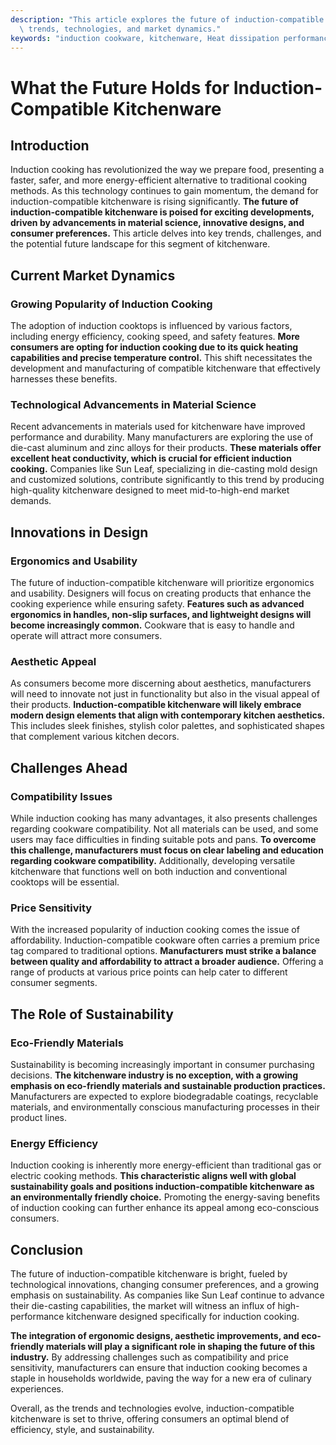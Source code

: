 ```yaml
---
description: "This article explores the future of induction-compatible kitchenware, focusing on\
  \ trends, technologies, and market dynamics."
keywords: "induction cookware, kitchenware, Heat dissipation performance, Die-casting process"
---
```

# What the Future Holds for Induction-Compatible Kitchenware

## Introduction

Induction cooking has revolutionized the way we prepare food, presenting a faster, safer, and more energy-efficient alternative to traditional cooking methods. As this technology continues to gain momentum, the demand for induction-compatible kitchenware is rising significantly. **The future of induction-compatible kitchenware is poised for exciting developments, driven by advancements in material science, innovative designs, and consumer preferences.** This article delves into key trends, challenges, and the potential future landscape for this segment of kitchenware.

## Current Market Dynamics

### Growing Popularity of Induction Cooking

The adoption of induction cooktops is influenced by various factors, including energy efficiency, cooking speed, and safety features. **More consumers are opting for induction cooking due to its quick heating capabilities and precise temperature control.** This shift necessitates the development and manufacturing of compatible kitchenware that effectively harnesses these benefits.

### Technological Advancements in Material Science

Recent advancements in materials used for kitchenware have improved performance and durability. Many manufacturers are exploring the use of die-cast aluminum and zinc alloys for their products. **These materials offer excellent heat conductivity, which is crucial for efficient induction cooking.** Companies like Sun Leaf, specializing in die-casting mold design and customized solutions, contribute significantly to this trend by producing high-quality kitchenware designed to meet mid-to-high-end market demands.

## Innovations in Design

### Ergonomics and Usability

The future of induction-compatible kitchenware will prioritize ergonomics and usability. Designers will focus on creating products that enhance the cooking experience while ensuring safety. **Features such as advanced ergonomics in handles, non-slip surfaces, and lightweight designs will become increasingly common.** Cookware that is easy to handle and operate will attract more consumers.

### Aesthetic Appeal

As consumers become more discerning about aesthetics, manufacturers will need to innovate not just in functionality but also in the visual appeal of their products. **Induction-compatible kitchenware will likely embrace modern design elements that align with contemporary kitchen aesthetics.** This includes sleek finishes, stylish color palettes, and sophisticated shapes that complement various kitchen decors.

## Challenges Ahead

### Compatibility Issues

While induction cooking has many advantages, it also presents challenges regarding cookware compatibility. Not all materials can be used, and some users may face difficulties in finding suitable pots and pans. **To overcome this challenge, manufacturers must focus on clear labeling and education regarding cookware compatibility.** Additionally, developing versatile kitchenware that functions well on both induction and conventional cooktops will be essential.

### Price Sensitivity

With the increased popularity of induction cooking comes the issue of affordability. Induction-compatible cookware often carries a premium price tag compared to traditional options. **Manufacturers must strike a balance between quality and affordability to attract a broader audience.** Offering a range of products at various price points can help cater to different consumer segments.

## The Role of Sustainability

### Eco-Friendly Materials

Sustainability is becoming increasingly important in consumer purchasing decisions. **The kitchenware industry is no exception, with a growing emphasis on eco-friendly materials and sustainable production practices.** Manufacturers are expected to explore biodegradable coatings, recyclable materials, and environmentally conscious manufacturing processes in their product lines.

### Energy Efficiency

Induction cooking is inherently more energy-efficient than traditional gas or electric cooking methods. **This characteristic aligns well with global sustainability goals and positions induction-compatible kitchenware as an environmentally friendly choice.** Promoting the energy-saving benefits of induction cooking can further enhance its appeal among eco-conscious consumers.

## Conclusion

The future of induction-compatible kitchenware is bright, fueled by technological innovations, changing consumer preferences, and a growing emphasis on sustainability. As companies like Sun Leaf continue to advance their die-casting capabilities, the market will witness an influx of high-performance kitchenware designed specifically for induction cooking. 

**The integration of ergonomic designs, aesthetic improvements, and eco-friendly materials will play a significant role in shaping the future of this industry.** By addressing challenges such as compatibility and price sensitivity, manufacturers can ensure that induction cooking becomes a staple in households worldwide, paving the way for a new era of culinary experiences.

Overall, as the trends and technologies evolve, induction-compatible kitchenware is set to thrive, offering consumers an optimal blend of efficiency, style, and sustainability.
